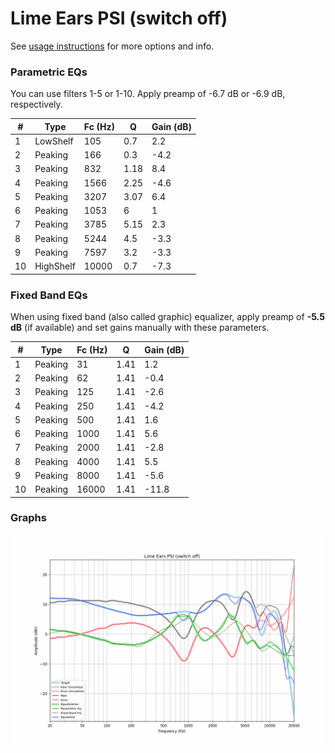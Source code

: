 # Lime Ears PSI (switch off)
See [usage instructions](https://github.com/jaakkopasanen/AutoEq#usage) for more options and info.

### Parametric EQs
You can use filters 1-5 or 1-10. Apply preamp of -6.7 dB or -6.9 dB, respectively.

|   # | Type      |   Fc (Hz) |    Q |   Gain (dB) |
|-----|-----------|-----------|------|-------------|
|   1 | LowShelf  |       105 | 0.7  |         2.2 |
|   2 | Peaking   |       166 | 0.3  |        -4.2 |
|   3 | Peaking   |       832 | 1.18 |         8.4 |
|   4 | Peaking   |      1566 | 2.25 |        -4.6 |
|   5 | Peaking   |      3207 | 3.07 |         6.4 |
|   6 | Peaking   |      1053 | 6    |         1   |
|   7 | Peaking   |      3785 | 5.15 |         2.3 |
|   8 | Peaking   |      5244 | 4.5  |        -3.3 |
|   9 | Peaking   |      7597 | 3.2  |        -3.3 |
|  10 | HighShelf |     10000 | 0.7  |        -7.3 |

### Fixed Band EQs
When using fixed band (also called graphic) equalizer, apply preamp of **-5.5 dB** (if available) and set gains manually with these parameters.

|   # | Type    |   Fc (Hz) |    Q |   Gain (dB) |
|-----|---------|-----------|------|-------------|
|   1 | Peaking |        31 | 1.41 |         1.2 |
|   2 | Peaking |        62 | 1.41 |        -0.4 |
|   3 | Peaking |       125 | 1.41 |        -2.6 |
|   4 | Peaking |       250 | 1.41 |        -4.2 |
|   5 | Peaking |       500 | 1.41 |         1.6 |
|   6 | Peaking |      1000 | 1.41 |         5.6 |
|   7 | Peaking |      2000 | 1.41 |        -2.8 |
|   8 | Peaking |      4000 | 1.41 |         5.5 |
|   9 | Peaking |      8000 | 1.41 |        -5.6 |
|  10 | Peaking |     16000 | 1.41 |       -11.8 |

### Graphs
![](./Lime%20Ears%20PSI%20(switch%20off).png)
